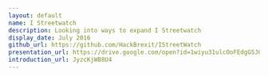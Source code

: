 ```yaml
---
layout: default
name: I Streetwatch
description: Looking into ways to expand I Streetwatch
display_date: July 2016
github_url: https://github.com/HackBrexit/IStreetWatch
presentation_url: https://drive.google.com/open?id=1wiyu31ulcOoFEdgGSJO0kEGibAq-fzQQX3JQYkkg7Yk
introduction_url: JyzcKjWB8U4
---
```


